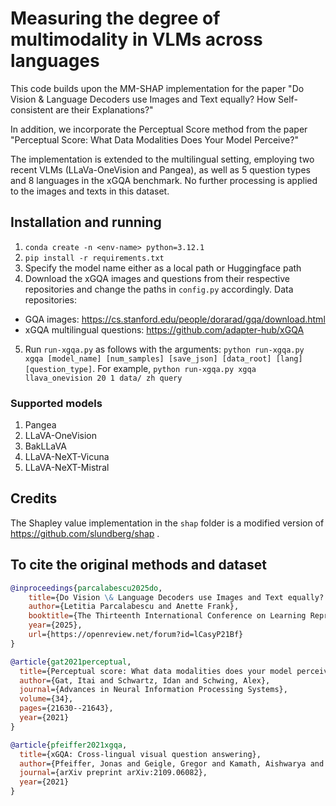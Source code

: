 # Measuring the degree of multimodality in VLMs across languages

This code builds upon the MM-SHAP implementation for the paper "Do Vision &amp; Language Decoders use Images and Text equally? How Self-consistent are their Explanations?"

In addition, we incorporate the Perceptual Score method from the paper "Perceptual Score: What Data Modalities Does Your Model Perceive?"

The implementation is extended to the multilingual setting, employing two recent VLMs (LLaVa-OneVision and Pangea), as well as 5 question types and 8 languages in the xGQA benchmark. No further processing is applied to the images and texts in this dataset.

## Installation and running
1. `conda create -n <env-name> python=3.12.1`
2. `pip install -r requirements.txt`
3. Specify the model name either as a local path or Huggingface path
4. Download the xGQA images and questions from their respective repositories and change the paths in `config.py` accordingly. Data repositories:
  * GQA images: https://cs.stanford.edu/people/dorarad/gqa/download.html 
  * xGQA multilingual questions: https://github.com/adapter-hub/xGQA
5. Run `run-xgqa.py` as follows with the arguments: `python run-xgqa.py xgqa [model_name] [num_samples] [save_json] [data_root] [lang] [question_type]`.
For example, `python run-xgqa.py xgqa llava_onevision 20 1 data/ zh query`

### Supported models
1. Pangea
1. LLaVA-OneVision
1. BakLLaVA
1. LLaVA-NeXT-Vicuna
1. LLaVA-NeXT-Mistral

## Credits
The Shapley value implementation in the `shap` folder is a modified version of https://github.com/slundberg/shap .

## To cite the original methods and dataset
```bibtex
@inproceedings{parcalabescu2025do,
    title={Do Vision \& Language Decoders use Images and Text equally? How Self-consistent are their Explanations?},
    author={Letitia Parcalabescu and Anette Frank},
    booktitle={The Thirteenth International Conference on Learning Representations},
    year={2025},
    url={https://openreview.net/forum?id=lCasyP21Bf}
}
```

```bibtex
@article{gat2021perceptual,
  title={Perceptual score: What data modalities does your model perceive?},
  author={Gat, Itai and Schwartz, Idan and Schwing, Alex},
  journal={Advances in Neural Information Processing Systems},
  volume={34},
  pages={21630--21643},
  year={2021}
}

@article{pfeiffer2021xgqa,
  title={xGQA: Cross-lingual visual question answering},
  author={Pfeiffer, Jonas and Geigle, Gregor and Kamath, Aishwarya and Steitz, Jan-Martin O and Roth, Stefan and Vuli{\'c}, Ivan and Gurevych, Iryna},
  journal={arXiv preprint arXiv:2109.06082},
  year={2021}
}
```
